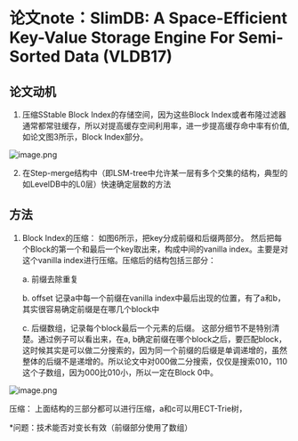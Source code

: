 # 论文note：SlimDB: A Space-Efficient Key-Value Storage Engine For Semi-Sorted Data (VLDB17)


## 论文动机

1. 压缩SStable Block Index的存储空间，因为这些Block Index或者布隆过滤器通常都常驻缓存，所以对提高缓存空间利用率，进一步提高缓存命中率有价值, 如论文图3所示，Block Index部分。 

![image.png](https://note.youdao.com/yws/res/6786/WEBRESOURCE99fb06c7d0e86cae57b0f8dc8c075c16?raw=true)

2. 在Step-merge结构中（即LSM-tree中允许某一层有多个交集的结构，典型的如LevelDB中的L0层）快速确定层数的方法



## 方法

1. Block Index的压缩： 如图6所示，把key分成前缀和后缀两部分。 然后把每个Block的第一个和最后一个key取出来，构成中间的vanilla index。主要是对这个vanilla index进行压缩。压缩后的结构包括三部分：
    
    a. 前缀去除重复
    
    b.  offset 记录a中每一个前缀在vanilla index中最后出现的位置，有了a和b，其实很容易确定前缀是在哪几个block中

    c. 后缀数组，记录每个block最后一个元素的后缀。 这部分细节不是特别清楚。通过例子可以看出来，在a, b确定前缀在哪个block之后，要匹配block，这时候其实是可以做二分搜索的，因为同一个前缀的后缀是单调递增的，虽然整体的后缀不是递增的。所以论文中对000做二分搜索，仅仅是搜索010，110这个子数组，因为000比010小，所以一定在Block 0中。
    
![image.png](https://note.youdao.com/yws/res/6807/WEBRESOURCEae8ce35514f1300e1ed4a374e8e885b0?raw=true)

压缩： 上面结构的三部分都可以进行压缩，a和c可以用ECT-Trie树，


*问题：技术能否对变长有效（前缀部分使用了数组）
